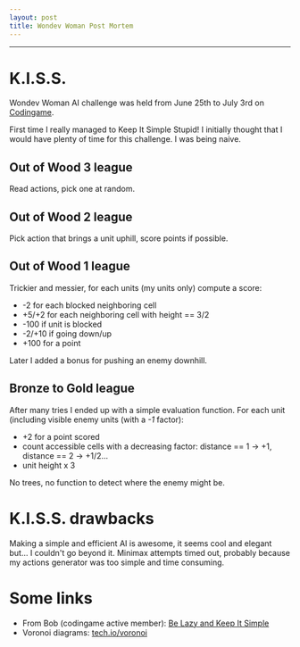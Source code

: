 ```yaml
---
layout: post
title: Wondev Woman Post Mortem
---
```

___
# K.I.S.S.

Wondev Woman AI challenge was held from June 25th to July 3rd on [Codingame](www.codingame.com).

First time I really managed to Keep It Simple Stupid! I initially thought that I would have plenty of time for this challenge. I was being naive.

## Out of Wood 3 league
Read actions, pick one at random.

## Out of Wood 2 league
Pick action that brings a unit uphill, score points if possible.

## Out of Wood 1 league
Trickier and messier, for each units (my units only) compute a score:
- -2 for each blocked neighboring cell
- +5/+2 for each neighboring cell with height == 3/2
- -100 if unit is blocked
- -2/+10 if going down/up
- +100 for a point

Later I added a bonus for pushing an enemy downhill.

## Bronze to Gold league
After many tries I ended up with a simple evaluation function. For each unit (including visible enemy units (with a *-1* factor):
- +2 for a point scored
- count accessible cells with a decreasing factor: distance == 1 -> +1, distance == 2 -> +1/2...
- unit height x 3

No trees, no function to detect where the enemy might be.

# K.I.S.S. drawbacks
Making a simple and efficient AI is awesome, it seems cool and elegant but... I couldn't go beyond it. Minimax attempts timed out, probably because my actions generator was too simple and time consuming.

# Some links
- From Bob (codingame active member): [Be Lazy and Keep It Simple](https://www.codingame.com/blog/lazy-keep-simple/)
- Voronoi diagrams: [tech.io/voronoi](https://tech.io/playgrounds/243/voronoi-diagrams)
